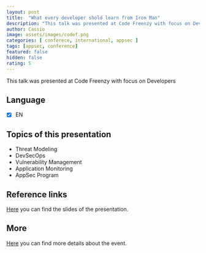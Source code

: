 ```yaml
---
layout: post
title:  "What every developer shold learn from Iron Man"
description: "This talk was presented at Code Freenzy with focus on Developers"
author: Cassio
image: assets/images/codef.png
categories: [ conferece, international, appsec ]
tags: [appsec, conference]
featured: false
hidden: false
rating: 5
---
```

This talk was presented at Code Freenzy with focus on Developers

## Language

- [X] EN

## Topics of this presentation

- Threat Modeling 
- DevSecOps ​
- Vulnerability Management​
- Application Monitoring​
- AppSec Program

## Reference links

[Here](https://1drv.ms/p/s!AilhcMnbFji6gbQmW_ER7ItJZpwuHA?e=kkSqI7) you can find the slides of the presentation.

## More

[Here](https://codefrenzy.pl/lecture.html#id=82212) you can find more details about the event.